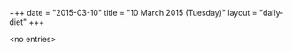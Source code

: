 +++
date = "2015-03-10"
title = "10 March 2015 (Tuesday)"
layout = "daily-diet"
+++

<p>&lt;no entries&gt;</p>